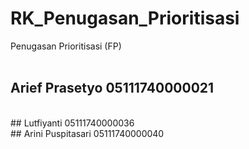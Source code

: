 # RK_Penugasan_Prioritisasi
Penugasan Prioritisasi (FP)
<br>
<br>
## Arief Prasetyo 05111740000021
<br>
## Lutfiyanti 05111740000036
<br>
## Arini Puspitasari 05111740000040

